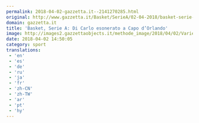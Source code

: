 ```yaml
---
permalink: 2018-04-02-gazzetta.it--2141270285.html
original: http://www.gazzetta.it/Basket/SerieA/02-04-2018/basket-serie-a-carlo-esonerato-capo-d-orlando-260213185025.shtml
domain: gazzetta.it
title: 'Basket, Serie A: Di Carlo esonerato a Capo d’Orlando'
image: http://images2.gazzettaobjects.it/methode_image/2018/04/02/Varie/Foto%20Varie%20-%20Trattate/b3a89ec8ef42dd92e731c051da15d6f0_169_xl.jpg
date: 2018-04-02 14:50:05
category: sport
translations: 
 - 'en'
 - 'es'
 - 'de'
 - 'ru'
 - 'ja'
 - 'fr'
 - 'zh-CN'
 - 'zh-TW'
 - 'ar'
 - 'pt'
 - 'hy'
---
```


